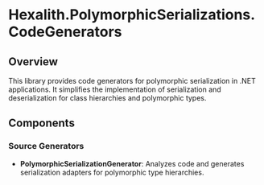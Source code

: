 
# Hexalith.PolymorphicSerializations.CodeGenerators

## Overview

This library provides code generators for polymorphic serialization in .NET applications. It simplifies the implementation of serialization and deserialization for class hierarchies and polymorphic types.

## Components

### Source Generators

- **PolymorphicSerializationGenerator**: Analyzes code and generates serialization adapters for polymorphic type hierarchies.

